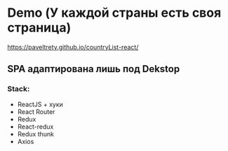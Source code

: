 # Demo (У каждой страны есть своя страница)

https://paveltrety.github.io/countryList-react/

## SPA адаптирована лишь под Dekstop 



### Stack:

- ReactJS + хуки
- React Router
- Redux
- React-redux
- Redux thunk
- Axios



